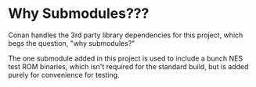 # Why Submodules???

Conan handles the 3rd party library dependencies for this project, which begs the question, "why submodules?"

The one submodule added in this project is used to include a bunch NES test ROM binaries, which isn't required for the standard build, but is added purely for convenience for testing.